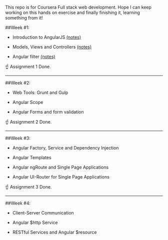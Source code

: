 This repo is for Coursera Full stack web development.
Hope I can keep working on this hands on exercise and finally finishing it, learning something from it!

##Week #1:
* Introduction to AngularJS [(notes)](https://www.evernote.com/l/ATHozzkRpspDLJgmhWPuW6R1PxEsgGph5zI)
- Models, Views and Controllers [(notes)](https://www.evernote.com/l/ATFtERzfOPRJSbke1R0aRnVd8SVqGktRHKo)
* Angular filter [(notes)](https://www.evernote.com/l/ATHHcL5TEo9Ouo679CxXDEXIpaLeGQooLlw)

:point_up: Assignment 1 Done.

*****

##Week #2:
* Web Tools: Grunt and Gulp
- Angular Scope
* Angular Forms and form validation 

:point_up: Assignment 2 Done.

*****

##Week #3:
* Angular Factory, Service and Dependency Injection 
- Angular Templates 
* Angular ngRoute and Single Page Applications
- Angular UI-Router for Single Page Applications

:point_up: Assignment 3 Done.

*****

##Week #4:
* Client-Server Communication
- Angular $http Service
* RESTful Services and Angular $resource

